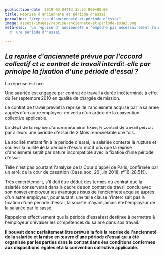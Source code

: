```yaml
---
publication-date: 2019-03-04T13:35:03.000+00:00
title: Reprise d'ancienneté et période d'essai
permalink: "/reprise-d'ancienneté-et-période-d'essai"
image: assets/images/reprise-anciennete-et-periode-essai.png
meta-desc: 'La reprise d''ancienneté n''empêche pas nécessairement la négociation
  d''une période d''essai. '

---
```

## _La reprise d'ancienneté prévue par l'accord collectif et le contrat de travail interdit-elle par principe la fixation d'une période d'essai ?_

La réponse est non.   

Une salariée est engagée par contrat de travail à durée indéterminée à effet du 1er septembre 2010 en qualité de chargée de mission.   

Le contrat de travail prévoit la reprise de l'ancienneté acquise par la salariée auprès d'un autre employeur en vertu d'un article de la convention collective applicable.   

En dépit de la reprise d'ancienneté ainsi fixée, le contrat de travail prévoit par ailleurs une période d'essai de 3 Mois renouvelable une fois.   

La société mettant fin à la période d'essai, la salariée conteste la rupture et soulève la nullité de la période d'essai, motif pris que la reprise d'ancienneté serait par nature incompatible avec la fixation d'une période d'essai.   

Telle n'est pas pourtant l'analyse de la Cour d'appel de Paris, confirmée par un arrêt de la cour de cassation (Cass, soc, 26 juin 2018, n°16-28.515).   

Très concrètement, s'il doit être déduit des termes du contrat que la salariée conserverait dans la cadre de son contrat de travail conclu avec son nouvel employeur les avantages issus de l'ancienneté acquise auprès d'un autre employeur, pour autant, une telle clause n’interdisait pas la fixation d'une période d'essai, la société n'ayant jamais été l'employeur de la salariée par le passé.   

Rappelons effectivement que la période d'essai est destinée à permettre à l'employeur d'évaluer les compétences du salarié dans son travail.   

**Il pouvait donc parfaitement être prévu à la fois la reprise de l'ancienneté de la salariée et la mise en œuvre d'une période d'essai qui a été organisée par les parties dans le contrat dans des conditions conformes aux dispositions légales et à la convention collective applicable.**
